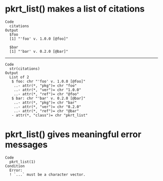 # pkrt_list() makes a list of citations

    Code
      citations
    Output
      $foo
      [1] "'foo' v. 1.0.0 [@foo]"
      
      $bar
      [1] "'bar' v. 0.2.0 [@bar]"
      

---

    Code
      str(citations)
    Output
      List of 2
       $ foo: chr "'foo' v. 1.0.0 [@foo]"
        ..- attr(*, "pkg")= chr "foo"
        ..- attr(*, "ver")= chr "1.0.0"
        ..- attr(*, "ref")= chr "@foo"
       $ bar: chr "'bar' v. 0.2.0 [@bar]"
        ..- attr(*, "pkg")= chr "bar"
        ..- attr(*, "ver")= chr "0.2.0"
        ..- attr(*, "ref")= chr "@bar"
       - attr(*, "class")= chr "pkrt_list"

# pkrt_list() gives meaningful error messages

    Code
      pkrt_list(1)
    Condition
      Error:
      ! `...` must be a character vector.

